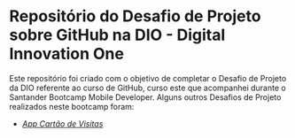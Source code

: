 # Repositório do Desafio de Projeto sobre GitHub na DIO - Digital Innovation One

Este repositório foi criado com o objetivo de completar o Desafio de Projeto da DIO referente ao curso de GitHub, curso este que acompanhei durante o Santander Bootcamp Mobile Developer. Alguns outros Desafios de Projeto realizados neste bootcamp foram:

*  *[App Cartão de Visitas](https://github.com/przucato/BusinessCard)*

